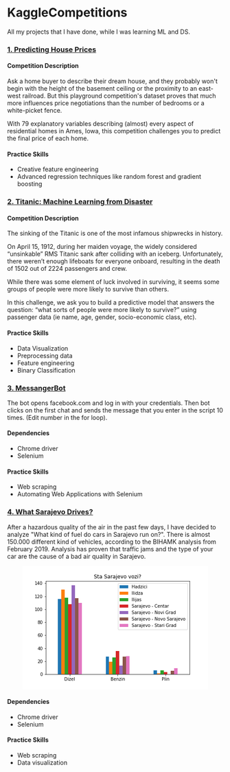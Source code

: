 # KaggleCompetitions

All my projects that I have done, while I was learning ML and DS.

### [1. Predicting House Prices](https://www.kaggle.com/c/house-prices-advanced-regression-techniques)
#### Competition Description
Ask a home buyer to describe their dream house, and they probably won't begin with the height of the basement ceiling or the proximity to an east-west railroad. But this playground competition's dataset proves that much more influences price negotiations than the number of bedrooms or a white-picket fence.

With 79 explanatory variables describing (almost) every aspect of residential homes in Ames, Iowa, this competition challenges you to predict the final price of each home.

#### Practice Skills
* Creative feature engineering 
* Advanced regression techniques like random forest and gradient boosting

### [2. Titanic: Machine Learning from Disaster](https://www.kaggle.com/c/titanic)
#### Competition Description
The sinking of the Titanic is one of the most infamous shipwrecks in history.

On April 15, 1912, during her maiden voyage, the widely considered “unsinkable” RMS Titanic sank after colliding with an iceberg. Unfortunately, there weren’t enough lifeboats for everyone onboard, resulting in the death of 1502 out of 2224 passengers and crew.

While there was some element of luck involved in surviving, it seems some groups of people were more likely to survive than others.

In this challenge, we ask you to build a predictive model that answers the question: “what sorts of people were more likely to survive?” using passenger data (ie name, age, gender, socio-economic class, etc).

#### Practice Skills
* Data Visualization
* Preprocessing data
* Feature engineering
* Binary Classification 

### [3. MessangerBot](https://github.com/AjdinBajric)
The bot opens facebook.com and log in with your credentials. Then bot clicks on the first chat and sends the message that you enter in the script 10 times. (Edit number in the for loop). 

#### Dependencies
* Chrome driver
* Selenium

#### Practice Skills
* Web scraping
* Automating Web Applications with Selenium

### [4. What Sarajevo Drives?](https://www.olx.ba/pretraga?kategorija=18&stanje=&v_b=&od=&do=&kanton=9&godiste_min=&godiste_max=&kilometra-a_min=0&kilometra-a_max=0&konjskih-snaga_min=&konjskih-snaga_max=&kilovata-kw_min=&kilovata-kw_max=&kubikaza_min=&kubikaza_max=)
After a hazardous quality of the air in the past few days, I have decided to analyze "What kind of fuel do cars in Sarajevo run on?". There is almost 150.000 different kind of vehicles, according to the BIHAMK analysis from February 2019. 
Analysis has proven that traffic jams and the type of your car are the cause of a bad air quality in Sarajevo. 

<p align="center">
  <img align="center" src="https://github.com/AjdinBajric/KaggleCompetitions/blob/master/What%20Sarajevo%20Drives/WhatSarajevoDrives.png?raw=true" alt = "Data about What kind of fuel cars in Sarajevo consume?">
</p>

#### Dependencies
* Chrome driver
* Selenium

#### Practice Skills
* Web scraping
* Data visualization
